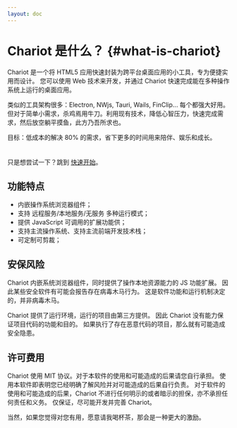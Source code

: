 ```yaml
---
layout: doc
---
```


# Chariot 是什么？ {#what-is-chariot}

Chariot 是一个将 HTML5 应用快速封装为跨平台桌面应用的小工具，专为便捷实用而设计。
您可以使用 Web 技术来开发，并通过 Chariot 快速完成能在多种操作系统上运行的桌面应用。

类似的工具架构很多：Electron, NWjs, Tauri, Wails, FinClip... 每个都强大好用。
但对于简单小需求，杀鸡焉用牛刀。利用现有技术，降低心智压力，快速完成需求，然后放空躺平摸鱼，此方乃吾所求也。

目标：低成本的解决 80% 的需求，省下更多的时间用来陪伴、娱乐和成长。

<div class="tip custom-block" style="padding-top: 8px">

只是想尝试一下？跳到 [快速开始](getting-started)。

</div>

## 功能特点

- 内嵌操作系统浏览器组件；
- 支持 远程服务/本地服务/无服务 多种运行模式；
- 提供 JavaScript 可调用的扩展功能供；
- 支持主流操作系统、支持主流前端开发技术栈；
- 可定制可剪裁；

## 安保风险

Chariot 内嵌系统浏览器组件，同时提供了操作本地资源能力的 JS 功能扩展。
因此某些安全软件有可能会报告存在病毒木马行为。
这是软件功能和运行机制决定的，并非病毒木马。

Chariot 提供了运行环境，运行的项目由第三方提供。
因此 Chariot 没有能力保证项目代码的功能和目的。
如果执行了存在恶意代码的项目，那么就有可能造成安全隐患。

## 许可费用

Chariot 使用 MIT 协议。对于本软件的使用和可能造成的后果请您自行承担。
使用本软件即表明您已经明确了解风险并对可能造成的后果自行负责。
对于软件的使用和可能造成的后果，Chariot 不进行任何明示的或者暗示的担保，亦不承担任何责任和义务。
仅保证，尽可能开发并完善 Chariot。

当然，如果您觉得对您有用，愿意请我喝杯茶，那会是一种更大的激励。


